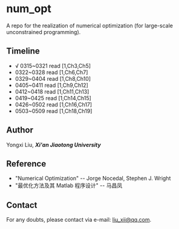# num_opt
A repo for the realization of numerical optimization (for large-scale unconstrained programming).

## Timeline

- √ 0315~0321 read [1,Ch3,Ch5]
- 0322~0328 read [1,Ch6,Ch7]
- 0329~0404 read [1,Ch8,Ch10]
- 0405~0411 read [1,Ch9,Ch12]
- 0412~0418 read [1,Ch11,Ch13]
- 0419~0425 read [1,Ch14,Ch15]
- 0426~0502 read [1,Ch16,Ch17]
- 0503~0509 read [1,Ch18,Ch19]

## Author

Yongxi Liu, ***Xi'an Jiaotong University***

## Reference

- "Numerical Optimization" -- Jorge Nocedal, Stephen J. Wright
- "最优化方法及其 Matlab 程序设计" -- 马昌凤

## Contact

For any doubts, please contact via e-mail: <liu_xii@qq.com>.